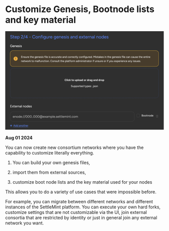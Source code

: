 # Customize Genesis, Bootnode lists and key material

![Changelog Image](../../static/img/releases/customize-genesis-bootnode-lists-and-key-material.png)

**Aug 01 2024**

You can now create new consortium networks where you have the capability to customize literally everything.

1. You can build your own genesis files,

2. import them from external sources,

3. customize boot node lists and the key material used for your nodes

This allows you to do a variety of use cases that were impossible before.

For example, you can migrate between different networks and different instances of the SettleMint platform. You can execute your own hard forks, customize settings that are not customizable via the UI, join external consortia that are restricted by identity or just in general join any external network you want.
